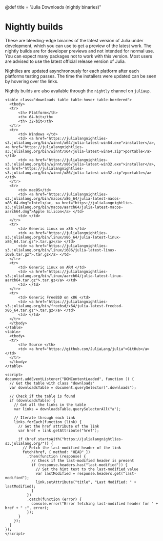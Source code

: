 
@def title = "Julia Downloads (nightly binaries)"


# Nightly builds

These are bleeding-edge binaries of the latest version of Julia under
development, which you can use to get a preview of the latest work.
The nightly builds are for developer previews and not intended for
normal use. You can expect many packages not to work with this version.
Most users are advised to use the latest official release version of Julia.

Nightlies are updated asynchronously for each platform after each platforms testing passes.
The time the installers were updated can be seen by hovering over the links.

Nightly builds are also available through the `nightly` channel on `juliaup`.

~~~
<table class="downloads table table-hover table-bordered">
  <tbody>
  <tr>
      <th> Platform</th>
      <th> 64-bit</th>
      <th> 32-bit</th>
  </tr>
  <tr>
      <td> Windows </td>
      <td> <a href="https://julialangnightlies-s3.julialang.org/bin/winnt/x64/julia-latest-win64.exe">installer</a>, <a href="https://julialangnightlies-s3.julialang.org/bin/winnt/x64/julia-latest-win64.zip">portable</a> </td>
      <td> <a href="https://julialangnightlies-s3.julialang.org/bin/winnt/x86/julia-latest-win32.exe">installer</a>, <a href="https://julialangnightlies-s3.julialang.org/bin/winnt/x86/julia-latest-win32.zip">portable</a> </td>
  </tr>
  <tr>
      <td> macOS</td>
      <td> <a href="https://julialangnightlies-s3.julialang.org/bin/macos/x86_64/julia-latest-macos-x86_64.dmg">Intel</a>, <a href="https://julialangnightlies-s3.julialang.org/bin/macos/aarch64/julia-latest-macos-aarch64.dmg">Apple Silicon</a> </td>
      <td> </td>
  </tr>
  <tr>
      <td> Generic Linux on x86 </td>
      <td> <a href="https://julialangnightlies-s3.julialang.org/bin/linux/x86_64/julia-latest-linux-x86_64.tar.gz">.tar.gz</a> </td>
      <td> <a href="https://julialangnightlies-s3.julialang.org/bin/linux/i686/julia-latest-linux-i686.tar.gz">.tar.gz</a> </td>
  </tr>
  <tr>
      <td> Generic Linux on ARM </td>
      <td> <a href="https://julialangnightlies-s3.julialang.org/bin/linux/aarch64/julia-latest-linux-aarch64.tar.gz">.tar.gz</a> </td>
      <td> </td>
  </tr>
  <tr>
      <td> Generic FreeBSD on x86 </td>
      <td> <a href="https://julialangnightlies-s3.julialang.org/bin/freebsd/x64/julia-latest-freebsd-x86_64.tar.gz">.tar.gz</a> </td>
      <td> </td>
  </tr>
  </tbody>
</table>
<table>
  <tbody>
  <tr>
      <th> Source </th>
      <td> <a href="https://github.com/JuliaLang/julia">GitHub</a> </td>
  </tr>
  </tbody>
</table>

<script>
document.addEventListener("DOMContentLoaded", function () {
  // Get the table with class "downloads"
  var downloadsTable = document.querySelector(".downloads");

  // Check if the table is found
  if (downloadsTable) {
    // Get all the links in the table
    var links = downloadsTable.querySelectorAll("a");

    // Iterate through each link
    links.forEach(function (link) {
      // Get the href attribute of the link
      var href = link.getAttribute("href");

      if (href.startsWith("https://julialangnightlies-s3.julialang.org/")) {
        // Fetch the last-modified header of the link
        fetch(href, { method: "HEAD" })
          .then(function (response) {
            // Check if the last-modified header is present
            if (response.headers.has("last-modified")) {
              // Set the hint text to the last-modified value
              var lastModified = response.headers.get("last-modified");
              link.setAttribute("title", "Last Modified: " + lastModified);
            }
          })
          .catch(function (error) {
            console.error("Error fetching last-modified header for " + href + " :", error);
          });
      }
    });
  }
});
</script>

~~~
